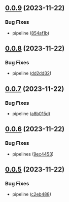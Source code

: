 ## [0.0.9](https://github.com/rubenlupi/react-tw-vite-boilerplate/compare/v0.0.8...v0.0.9) (2023-11-22)


### Bug Fixes

* pipeline ([854af1b](https://github.com/rubenlupi/react-tw-vite-boilerplate/commit/854af1b65d33969f8ef8a826cd4adc31d955cb5a))



## [0.0.8](https://github.com/rubenlupi/react-tw-vite-boilerplate/compare/v0.0.7...v0.0.8) (2023-11-22)


### Bug Fixes

* pipeline ([dd2dd32](https://github.com/rubenlupi/react-tw-vite-boilerplate/commit/dd2dd325f805451c6e4ca7069e6c5f090270e28c))



## [0.0.7](https://github.com/rubenlupi/react-tw-vite-boilerplate/compare/v0.0.6...v0.0.7) (2023-11-22)


### Bug Fixes

* pipeline ([a8b015d](https://github.com/rubenlupi/react-tw-vite-boilerplate/commit/a8b015dfbef15d01cd9587a69bba0e802d3b9c6b))



## [0.0.6](https://github.com/rubenlupi/react-tw-vite-boilerplate/compare/v0.0.5...v0.0.6) (2023-11-22)


### Bug Fixes

* pipelines ([9ec4453](https://github.com/rubenlupi/react-tw-vite-boilerplate/commit/9ec4453c1fe47611d6e948830b4e36e1706f0807))



## [0.0.5](https://github.com/rubenlupi/react-tw-vite-boilerplate/compare/v0.0.4...v0.0.5) (2023-11-22)


### Bug Fixes

* pipeline ([c2eb488](https://github.com/rubenlupi/react-tw-vite-boilerplate/commit/c2eb4885f5e750abbc92273daa57b398895875ca))



